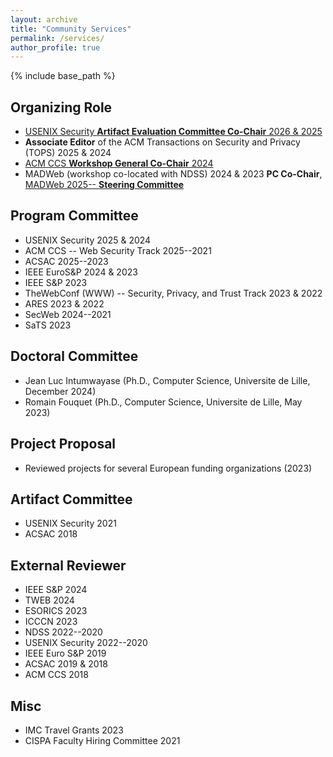```yaml
---
layout: archive
title: "Community Services"
permalink: /services/
author_profile: true
---
```


{% include base_path %}


## Organizing Role

* [USENIX Security **Artifact Evaluation Committee Co-Chair** 2026 & 2025](https://www.usenix.org/conference/usenixsecurity25\#organizers)
* **Associate Editor** of the ACM Transactions on Security and Privacy (TOPS) 2025 & 2024
* [ACM CCS **Workshop General Co-Chair** 2024](https://www.sigsac.org/ccs/CCS2024/organization/organizing-committee.html)
* MADWeb (workshop co-located with NDSS) 2024 & 2023 **PC Co-Chair**, [MADWeb 2025-- **Steering Committee**](https://madweb.work)


## Program Committee

* USENIX Security 2025 & 2024
* ACM CCS -- Web Security Track 2025--2021
* ACSAC 2025--2023
* IEEE EuroS&P 2024 & 2023
* IEEE S&P 2023
* TheWebConf (WWW) -- Security, Privacy, and Trust Track 2023 & 2022
* ARES 2023 & 2022
* SecWeb 2024--2021
* SaTS 2023


## Doctoral Committee

* Jean Luc Intumwayase (Ph.D., Computer Science, Universite de Lille, December 2024)
* Romain Fouquet (Ph.D., Computer Science, Universite de Lille, May 2023)


## Project Proposal

* Reviewed projects for several European funding organizations (2023)


## Artifact Committee

* USENIX Security 2021
* ACSAC 2018


## External Reviewer

* IEEE S&P 2024
* TWEB 2024
* ESORICS 2023
* ICCCN 2023
* NDSS 2022--2020
* USENIX Security 2022--2020
* IEEE Euro S&P 2019
* ACSAC 2019 & 2018
* ACM CCS 2018


## Misc

* IMC Travel Grants 2023
* CISPA Faculty Hiring Committee 2021
